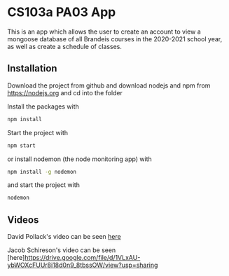# CS103a PA03 App

This is an app which allows the user to create an account
to view a mongoose database of all Brandeis courses in the 
2020-2021 school year, as well as create a schedule of classes.

## Installation
Download the project from github and download nodejs and npm from https://nodejs.org
and cd into the folder

Install the packages with
``` bash
npm install
```
Start the project with
``` bash
npm start
```
or install nodemon (the node monitoring app) with
``` bash
npm install -g nodemon
```
and start the project with
``` bash
nodemon
```

## Videos

David Pollack's video can be seen [here](https://brandeis.zoom.us/rec/share/HFk2NbDPG9EJXz52zXUWzMnFDIJ8fD7fNNX3pTzys1AHE2eq50OfyXy9y4De16y3.iDnsBzZtViYvuxbD?startTime=1650599923000)

Jacob Schireson's video can be seen [here]https://drive.google.com/file/d/1VLxAU-ybWOXcFUUr8i18d0n9_8tbssOW/view?usp=sharing
